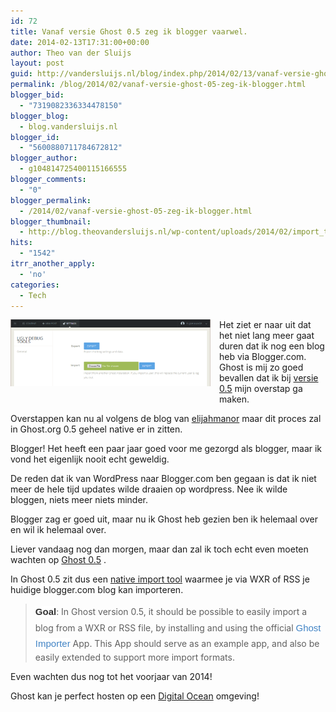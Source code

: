 ```yaml
---
id: 72
title: Vanaf versie Ghost 0.5 zeg ik blogger vaarwel.
date: 2014-02-13T17:31:00+00:00
author: Theo van der Sluijs
layout: post
guid: http://vandersluijs.nl/blog/index.php/2014/02/13/vanaf-versie-ghost-05-zeg-ik-blogger/
permalink: /blog/2014/02/vanaf-versie-ghost-05-zeg-ik-blogger.html
blogger_bid:
  - "7319082336334478150"
blogger_blog:
  - blog.vandersluijs.nl
blogger_id:
  - "5600880711784672812"
blogger_author:
  - g104814725400115166555
blogger_comments:
  - "0"
blogger_permalink:
  - /2014/02/vanaf-versie-ghost-05-zeg-ik-blogger.html
blogger_thumbnail:
  - http://blog.theovandersluijs.nl/wp-content/uploads/2014/02/import_tool_PNG.png
hits:
  - "1542"
itrr_another_apply:
  - 'no'
categories:
  - Tech
---
```

<div style="clear: both;">
  <a href="/images/2014/02/import_tool_PNG.png" style="clear: left; float: left; margin-bottom: 1em; margin-right: 1em;"><img border="0" src="/images/2014/02/import_tool_PNG.png" height="107" width="320" /></a>
</div>

Het ziet er naar uit dat het niet lang meer gaat duren dat ik nog een blog heb via Blogger.com. Ghost is mij zo goed bevallen dat ik bij&nbsp;<a href="https://github.com/TryGhost/Ghost/wiki/Roadmap#wiki-milestone-5---version-050---apps--import" target="_blank">versie 0.5</a>&nbsp;mijn overstap ga maken.

Overstappen kan nu al volgens de blog van&nbsp;<a href="http://www.elijahmanor.com/from-blogger-to-ghost/" target="_blank">elijahmanor</a>&nbsp;maar dit proces zal in Ghost.org 0.5 geheel native er in zitten.

<!--more-->Blogger! Het heeft een paar jaar goed voor me gezorgd als blogger, maar ik vond het eigenlijk nooit echt geweldig.

De reden dat ik van WordPress naar Blogger.com ben gegaan is dat ik niet meer de hele tijd updates wilde draaien op wordpress. Nee ik wilde bloggen, niets meer niets minder.

Blogger zag er goed uit, maar nu ik Ghost heb gezien ben ik helemaal over en wil ik helemaal over.

Liever vandaag nog dan morgen, maar dan zal ik toch echt even moeten wachten op&nbsp;<a href="https://github.com/TryGhost/Ghost/wiki/Roadmap#wiki-milestone-5---version-050---apps--import" target="_blank">Ghost 0.5</a>&nbsp;.

In Ghost 0.5 zit dus een&nbsp;<a href="https://github.com/TryGhost/Ghost/wiki/Roadmap#wiki-importer" target="_blank">native import tool</a>&nbsp;waarmee je via&nbsp;WXR&nbsp;of RSS je huidige blogger.com blog kan&nbsp;importeren.

> <strong style="background-color: white; box-sizing: border-box; color: #333333; font-family: Helvetica, arial, freesans, clean, sans-serif; font-size: 15px; line-height: 25.5px;">Goal</strong>: In Ghost version 0.5, it should be possible to easily import a blog from a WXR or RSS file, by installing and using the official&nbsp;<a href="https://github.com/TryGhost/Ghost-Importer" style="background-color: white; box-sizing: border-box; color: #4183c4; font-family: Helvetica, arial, freesans, clean, sans-serif; font-size: 15px; line-height: 25.5px; text-decoration: none;">Ghost Importer</a>&nbsp;App. This App should serve as an example app, and also be easily extended to support more import formats.

Even wachten dus nog tot het voorjaar van 2014!

Ghost kan je perfect hosten op een [Digital Ocean](https://www.digitalocean.com/?refcode=38909179d2dc) omgeving!